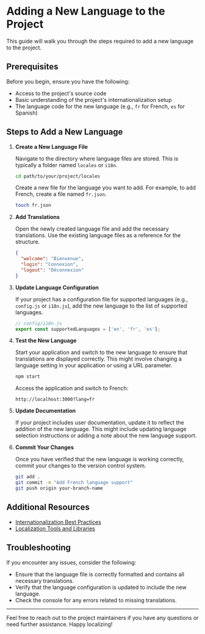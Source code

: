 # Adding a New Language to the Project

This guide will walk you through the steps required to add a new language to the project.

## Prerequisites

Before you begin, ensure you have the following:

- Access to the project's source code
- Basic understanding of the project's internationalization setup
- The language code for the new language (e.g., `fr` for French, `es` for Spanish)

## Steps to Add a New Language

1. **Create a New Language File**

   Navigate to the directory where language files are stored. This is typically a folder named `locales` or `i18n`.

   ```bash
   cd path/to/your/project/locales
   ```

   Create a new file for the language you want to add. For example, to add French, create a file named `fr.json`.

   ```bash
   touch fr.json
   ```

2. **Add Translations**

   Open the newly created language file and add the necessary translations. Use the existing language files as a reference for the structure.

   ```json
   {
     "welcome": "Bienvenue",
     "login": "Connexion",
     "logout": "Déconnexion"
   }
   ```

3. **Update Language Configuration**

   If your project has a configuration file for supported languages (e.g., `config.js` or `i18n.js`), add the new language to the list of supported languages.

   ```javascript
   // config/i18n.js
   export const supportedLanguages = ['en', 'fr', 'es'];
   ```

4. **Test the New Language**

   Start your application and switch to the new language to ensure that translations are displayed correctly. This might involve changing a language setting in your application or using a URL parameter.

   ```bash
   npm start
   ```

   Access the application and switch to French:

   ```
   http://localhost:3000?lang=fr
   ```

5. **Update Documentation**

   If your project includes user documentation, update it to reflect the addition of the new language. This might include updating language selection instructions or adding a note about the new language support.

6. **Commit Your Changes**

   Once you have verified that the new language is working correctly, commit your changes to the version control system.

   ```bash
   git add .
   git commit -m "Add French language support"
   git push origin your-branch-name
   ```

## Additional Resources

- [Internationalization Best Practices](https://link-to-best-practices)
- [Localization Tools and Libraries](https://link-to-tools)

## Troubleshooting

If you encounter any issues, consider the following:

- Ensure that the language file is correctly formatted and contains all necessary translations.
- Verify that the language configuration is updated to include the new language.
- Check the console for any errors related to missing translations.

---

Feel free to reach out to the project maintainers if you have any questions or need further assistance. Happy localizing!

